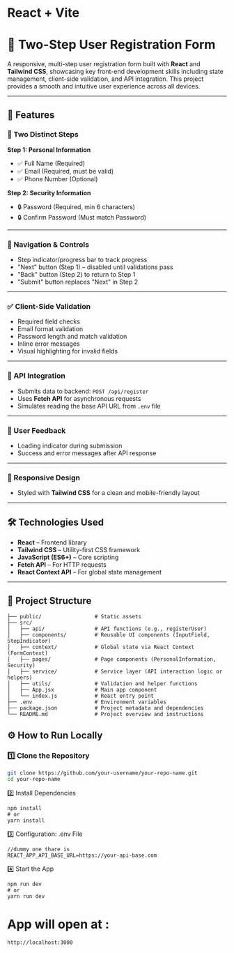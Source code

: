 # React + Vite

# 🚀 Two-Step User Registration Form

A responsive, multi-step user registration form built with **React** and **Tailwind CSS**, showcasing key front-end development skills including state management, client-side validation, and API integration. This project provides a smooth and intuitive user experience across all devices.

---

## 📌 Features

### 🧩 Two Distinct Steps

**Step 1: Personal Information**
- ✅ Full Name (Required)
- ✅ Email (Required, must be valid)
- ✅ Phone Number (Optional)

**Step 2: Security Information**
- 🔒 Password (Required, min 6 characters)
- 🔒 Confirm Password (Must match Password)

---

### 🔁 Navigation & Controls
- Step indicator/progress bar to track progress
- "Next" button (Step 1) – disabled until validations pass
- "Back" button (Step 2) to return to Step 1
- "Submit" button replaces "Next" in Step 2

---

### ✅ Client-Side Validation
- Required field checks
- Email format validation
- Password length and match validation
- Inline error messages
- Visual highlighting for invalid fields

---

### 🔗 API Integration
- Submits data to backend: `POST /api/register`
- Uses **Fetch API** for asynchronous requests
- Simulates reading the base API URL from `.env` file

---

### 🎯 User Feedback
- Loading indicator during submission
- Success and error messages after API response

---

### 📱 Responsive Design
- Styled with **Tailwind CSS** for a clean and mobile-friendly layout

---

## 🛠️ Technologies Used

- **React** – Frontend library
- **Tailwind CSS** – Utility-first CSS framework
- **JavaScript (ES6+)** – Core scripting
- **Fetch API** – For HTTP requests
- **React Context API** – For global state management

---

## 📁 Project Structure
```
├── public/                 # Static assets
├── src/
│   ├── api/                # API functions (e.g., registerUser)
│   ├── components/         # Reusable UI components (InputField, StepIndicator)
│   ├── context/            # Global state via React Context (FormContext)
│   ├── pages/              # Page components (PersonalInformation, Security)
│   ├── service/            # Service layer (API interaction logic or helpers)
│   ├── utils/              # Validation and helper functions
│   ├── App.jsx             # Main app component
│   └── index.js            # React entry point
├── .env                    # Environment variables
├── package.json            # Project metadata and dependencies
└── README.md               # Project overview and instructions
```
## ⚙️ How to Run Locally

### 1️⃣ Clone the Repository

```bash
git clone https://github.com/your-username/your-repo-name.git
cd your-repo-name
```

2️⃣ Install Dependencies
```
npm install
# or
yarn install
```
3️⃣ Configuration: .env File
```
//dummy one thare is
REACT_APP_API_BASE_URL=https://your-api-base.com
```
4️⃣ Start the App
```
npm run dev
# or
yarn run dev
```

# App will open at :
```
http://localhost:3000
```



 
